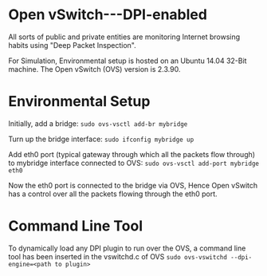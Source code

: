 # Open vSwitch---DPI-enabled
All sorts of public and private entities are monitoring Internet browsing habits using "Deep Packet Inspection".

For Simulation, Environmental setup is hosted on an Ubuntu 14.04 32-Bit machine. The Open vSwitch (OVS) version is 2.3.90.

# Environmental Setup

Initially, add a bridge: ```sudo ovs-vsctl add-br mybridge```

Turn up the bridge interface: ```sudo ifconfig mybridge up```

Add eth0 port (typical gateway through which all the packets flow through) to mybridge interface connected to OVS: ```sudo ovs-vsctl add-port mybridge eth0```
                               
Now the eth0 port is connected to the bridge via OVS, Hence Open vSwitch has a control over all the packets flowing through the eth0 port.


# Command Line Tool

To dynamically load any DPI plugin to run over the OVS, a command line tool has been inserted in the vswitchd.c of OVS
```sudo ovs-vswitchd --dpi-engine=<path to plugin>```


